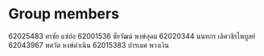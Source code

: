 # Group members 
62025483 ศรชัย แซ่ฮ่อ
62001536 ชัยวัฒน์ พงษ์อุดม
62020344 นนทกร เลิศวชิรไพบูลย์
62043967 พศวัต หงษ์ดำเนิน
62015383 ปารเมศ พวงเงิน
